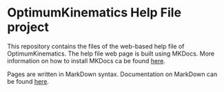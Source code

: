 # OptimumKinematics Help File project

This repository contains the files of the web-based help file of OptimumKinematics. The help file web page is built using MKDocs. More information on how to install MKDocs ca be found [here](https://www.mkdocs.org/).

Pages are written in MarkDown syntax. Documentation on MarkDown can be found [here](https://www.markdownguide.org/cheat-sheet/).
